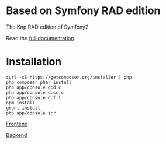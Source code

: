 Based on Symfony RAD edition
===========

The Knp RAD edition of Symfony2

Read the [full documentation](http://rad.knplabs.com/).

Installation
============

```
curl -sS https://getcomposer.org/installer | php
php composer.phar install
php app/console d:d:c
php app/console d:sc:c
php app/console d:f:l
npm install
grunt install
php app/console s:r
```

[Frontend](http://localhost:8000)

[Backend](http://localhost:8000/admin/dashboard)
